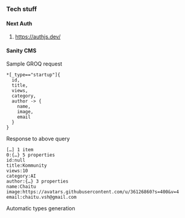 ### Tech stuff

#### Next Auth
1. https://authjs.dev/

#### Sanity CMS
Sample GROQ request
```
*[_type=="startup"]{
  id,
  title,
  views,
  category,
  author -> {
    name,
    image,
    email
  }
}
```

Response to above query
```
[…] 1 item
0:{…} 5 properties
id:null
title:Kommunity
views:10
category:AI
author:{…} 3 properties
name:Chaitu
image:https://avatars.githubusercontent.com/u/36126860?s=400&v=4
email:chaitu.vsh@gmail.com
```

Automatic types generation
